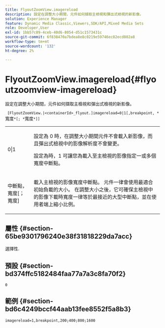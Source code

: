 ```yaml
---
title: FlyoutZoomView.imagereload
description: 設定在調整大小期間，元件如何擷取主檢視和彈出式檢視的新影像。
solution: Experience Manager
feature: Dynamic Media Classic,Viewers,SDK/API,Mixed Media Sets
role: Developer,User
exl-id: 1bb57c89-4ceb-40d6-8054-d51c1573431c
source-git-commit: 6f838470a7bdea8e8c0219e59746ec82ecd802a8
workflow-type: tm+mt
source-wordcount: '132'
ht-degree: 2%

---
```


# FlyoutZoomView.imagereload{#flyoutzoomview-imagereload}

設定在調整大小期間，元件如何擷取主檢視和彈出式檢視的新影像。

` [FlyoutZoomView.|<containerId>_flyout.]imagereload=0|1[,breakpoint, *`寬度`*[; *`寬度`*]]`

<table id="table_E314540D347D47699C04EB80D20C0721"> 
 <tbody> 
  <tr> 
   <td colname="col1"> <p> <span class="codeph"> 0|1 </span> </p> </td> 
   <td colname="col2"> <p>設定為<span class="codeph"> 0 </span>時，在調整大小期間元件不會載入新影像，而且彈出式檢視中的影像解析度不會變更。 </p> <p>設定為<span class="codeph">時，1 </span>可讓您為載入至主檢視的影像指定一或多個寬度中斷點。 </p> </td> 
  </tr> 
  <tr> 
   <td colname="col1"> <p> <span class="codeph">中斷點，<span class="varname">寬度</span>[； <span class="varname">寬度</span>] </span> </p> </td> 
   <td colname="col2"> <p>載入主檢視的影像寬度中斷點。 元件一律會使用最適合初始負載的大小。 在調整大小之後，它可確保主檢視中的影像下載時寬度一律等於最接近的大型中斷點，並在使用者端上縮小比例。 </p> </td> 
  </tr> 
 </tbody> 
</table>

## 屬性 {#section-65be9301796240e38f31818229da7acc}

選擇性.

## 預設 {#section-bd374ffc5182484faa77a7a3c8fa70f2}

`0`

## 範例 {#section-bd6c4249bccf44aab13fee8552f5a8b3}

`imagereload=1,breakpoint,200;400;800;1600`
